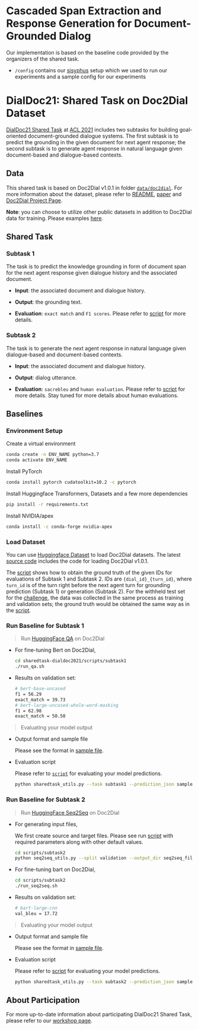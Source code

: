 # Cascaded Span Extraction and Response Generation for Document-Grounded Dialog

Our implementation is based on the baseline code provided by the organizers of the shared task.

- `/config` contains our [sisyphus](https://github.com/rwth-i6/sisyphus) setup which we used to run our experiments and a sample config for our experiments

# DialDoc21: Shared Task on Doc2Dial Dataset

[DialDoc21 Shared Task](https://doc2dial.github.io/workshop2021/shared.html) at [ACL 2021](https://2021.aclweb.org) includes two subtasks for building goal-oriented document-grounded dialogue systems. The first subtask is to predict the grounding in the given document for next agent response; the second subtask is to generate agent response in natural language given document-based and dialogue-based contexts.

## Data

This shared task is based on Doc2Dial v1.0.1 in folder [`data/doc2dial`](data/doc2dial). For more information about the dataset, please refer to [README](data/doc2dial/DATA_README.md), [paper](https://arxiv.org/abs/2011.06623) and [Doc2Dial Project Page](https://doc2dial.github.io/).

**Note**: you can choose to utilize other public datasets in addition to Doc2Dial data for training. Please examples [here](https://mrqa.github.io/2019/shared).

## Shared Task

### Subtask 1

The task is to predict the knowledge grounding in form of document span for the next agent response given dialogue history and the associated document.

- **Input**: the associated document and dialogue history.

- **Output**: the grounding text.

- **Evaluation**: `exact match` and `F1 scores`. Please refer to [script](scripts/sharedtask_utils.py) for more details.

### Subtask 2

The task is to generate the next agent response in natural language given dialogue-based and document-based contexts.

- **Input**: the associated document and dialogue history.

- **Output**: dialog utterance.

- **Evaluation**: `sacrebleu` and `human evaluation`. Please refer to [script](scripts/sharedtask_utils.py) for more details. Stay tuned for more details about human evaluations.


## Baselines

### **Environment Setup**

Create a virtual environment

```bash
conda create -n ENV_NAME python=3.7
conda activate ENV_NAME
````

Install PyTorch

```bash
conda install pytorch cudatoolkit=10.2 -c pytorch
```

Install Huggingface Transformers, Datasets and a few more dependencies

```bash
pip install -r requirements.txt
```

Install NVIDIA/apex

```bash
conda install -c conda-forge nvidia-apex 
```

### **Load Dataset**

You can use [Huggingface Dataset](https://huggingface.co/docs/datasets/loading_datasets.html) to load Doc2Dial datasets. The latest [source code](https://github.com/huggingface/datasets/tree/master/datasets/doc2dial) includes the code for loading Doc2Dial v1.0.1.  

The [script](scripts/sharedtask_utils.py) shows how to obtain the ground truth of the given IDs for evaluations of Subtask 1 and Subtask 2. IDs are `{dial_id}_{turn_id}`, where `turn_id` is of the turn right before the next agent turn for grounding prediction (Subtask 1) or generation (Subtask 2). For the withheld test set for the [challenge](https://eval.ai/web/challenges/challenge-page/793/overview), the data was collected in the same process as training and validation sets; the ground truth would be obtained the same way as in the [script](scripts/sharedtask_utils.py).

### **Run Baseline for Subtask 1**

> Run [HuggingFace QA](https://github.com/huggingface/transformers/tree/master/examples/question-answering) on Doc2Dial

- For fine-tuning Bert on Doc2Dial,

    ```bash
    cd sharedtask-dialdoc2021/scripts/subtask1
    ./run_qa.sh
    ```

- Results on validation set:

    ```bash
    # bert-base-uncased
    f1 = 56.29 
    exact_match = 39.73
    # bert-large-uncased-whole-word-masking
    f1 = 62.98
    exact_match = 50.50
    ```

> Evaluating your model output

- Output format and sample file

    Please see the format in [sample file](scripts/sample_files/sample_prediction_subtask1.json).

- Evaluation script

    Please refer to [`script`](scripts/sharedtask_utils.py) for evaluating your model predictions.

    ```bash
    python sharedtask_utils.py --task subtask1 --prediction_json sample_files/sample_prediction_subtask1.json
    ```

### **Run Baseline for Subtask 2**

> Run [HuggingFace Seq2Seq](https://github.com/huggingface/transformers/tree/master/examples/seq2seq) on Doc2Dial

- For generating input files,

    We first create source and target files. Please see run [script](scripts/subtask2/seq2seq_utils.py) with required parameters along with other default values.

    ```bash
    cd scripts/subtask2
    python seq2seq_utils.py --split validation --output_dir seq2seq_files
    ```

- For fine-tuning bart on Doc2Dial,

    ```bash
    cd scripts/subtask2
    ./run_seq2seq.sh
    ```

- Results on validation set:

    ```bash
    # bart-large-cnn
    val_bleu = 17.72
    ```

> Evaluating your model output

- Output format and sample file

    Please see the format in [sample file](scripts/sample_files/sample_prediction_subtask2.json).

- Evaluation script

    Please refer to [script](scripts/sharedtask_utils.py) for evaluating your model predictions.

    ```bash
    python sharedtask_utils.py --task subtask2 --prediction_json sample_files/sample_prediction_subtask2.json
    ```

## About Participation

For more up-to-date information about participating DialDoc21 Shared Task, please refer to our [workshop page](https://doc2dial.github.io/workshop2021/shared.html).
